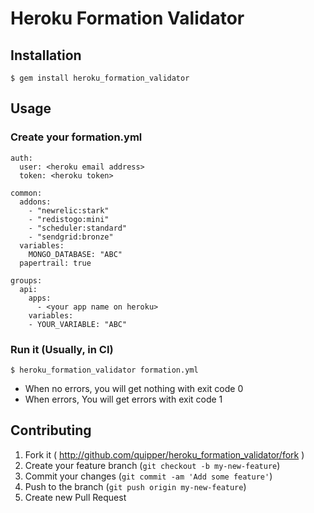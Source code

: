 # Heroku Formation Validator


## Installation

    $ gem install heroku_formation_validator

## Usage

### Create your formation.yml

```
auth:
  user: <heroku email address>
  token: <heroku token>

common:
  addons:
    - "newrelic:stark"
    - "redistogo:mini"
    - "scheduler:standard"
    - "sendgrid:bronze"
  variables:
    MONGO_DATABASE: "ABC"
  papertrail: true

groups:
  api:
    apps:
      - <your app name on heroku>
    variables:
    - YOUR_VARIABLE: "ABC"
```

### Run it (Usually, in CI)

```
$ heroku_formation_validator formation.yml
```

- When no errors, you will get nothing with exit code 0
- When errors, You will get errors with exit code 1

## Contributing

1. Fork it ( http://github.com/quipper/heroku_formation_validator/fork )
2. Create your feature branch (`git checkout -b my-new-feature`)
3. Commit your changes (`git commit -am 'Add some feature'`)
4. Push to the branch (`git push origin my-new-feature`)
5. Create new Pull Request
